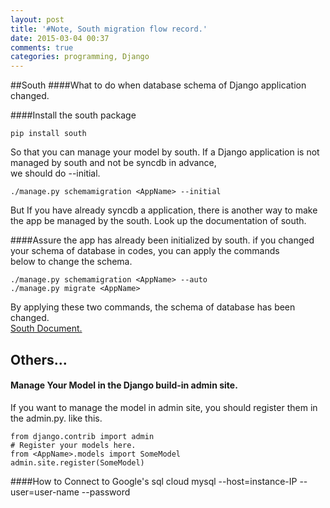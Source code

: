 ```yaml
---
layout: post
title: '#Note, South migration flow record.'
date: 2015-03-04 00:37
comments: true
categories: programming, Django
---
```

##South
####What to do when database schema of Django application changed.

####Install the south package

    pip install south

So that you can manage your model by south.
If a Django application is not managed by south and not be syncdb in advance,  
we should do --initial.

    ./manage.py schemamigration <AppName> --initial

But If you have already syncdb a application, there is another way to make  
the app be managed by the south. Look up the documentation of south.  

<!--more-->

####Assure the app has already been initialized by south.
if you changed your schema of database in codes, you can apply the commands  
below to change the schema.

    ./manage.py schemamigration <AppName> --auto
    ./manage.py migrate <AppName>

By applying these two commands, the schema of database has been changed.  
[South Document.](http://south.readthedocs.org/en/latest/tutorial/part1.html#changing-the-model)
## Others...

#### Manage Your Model in the Django build-in admin site.
If you want to manage the model in admin site, you should register them in  
the admin.py. like this.

    from django.contrib import admin
    # Register your models here.
    from <AppName>.models import SomeModel
    admin.site.register(SomeModel)

####How to Connect to Google's sql cloud
    mysql --host=instance-IP --user=user-name --password
